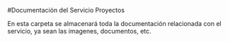 #Documentación del Servicio Proyectos


En esta carpeta se almacenará toda la documentación relacionada con el servicio, ya sean las imagenes, documentos, etc.